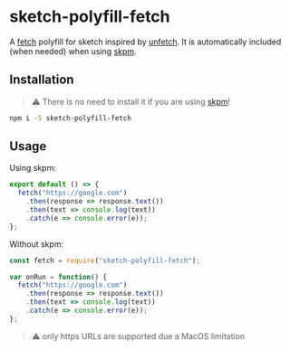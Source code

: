 # sketch-polyfill-fetch

A [fetch](https://developer.mozilla.org/en/docs/Web/API/Fetch_API) polyfill for sketch inspired by [unfetch](https://github.com/developit/unfetch). It is automatically included (when needed) when using [skpm](https://github.com/skpm/skpm).

## Installation

> :warning: There is no need to install it if you are using [skpm](https://github.com/skpm/skpm)!

```bash
npm i -S sketch-polyfill-fetch
```

## Usage

Using skpm:

```js
export default () => {
  fetch("https://google.com")
    .then(response => response.text())
    .then(text => console.log(text))
    .catch(e => console.error(e));
};
```

Without skpm:

```js
const fetch = require("sketch-polyfill-fetch");

var onRun = function() {
  fetch("https://google.com")
    .then(response => response.text())
    .then(text => console.log(text))
    .catch(e => console.error(e));
};
```

> :warning: only https URLs are supported due a MacOS limitation
